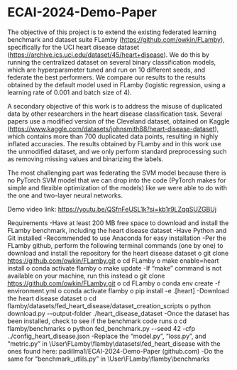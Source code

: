 # ECAI-2024-Demo-Paper
The objective of this project is to extend the existing federated learning benchmark and dataset suite FLamby (https://github.com/owkin/FLamby), specifically for the UCI heart disease dataset (https://archive.ics.uci.edu/dataset/45/heart+disease). We do this by running the centralized dataset on several binary classification models, which are hyperparameter tuned and run on 10 different seeds, and federate the best performers. We compare our results to the results obtained by the default model used in FLamby (logistic regression, using a learning rate of 0.001 and batch size of 4).

A secondary objective of this work is to address the misuse of duplicated data by other researchers in the heart disease classification task. Several papers use a modified version of the Cleveland dataset, obtained on Kaggle (https://www.kaggle.com/datasets/johnsmith88/heart-disease-dataset), which contains more than 700 duplicated data points, resulting in highly inflated accuracies. The results obtained by FLamby and in this work use the unmodified dataset, and we only perform standard preprocessing such as removing missing values and binarizing the labels. 

The most challenging part was federating the SVM model because there is no PyTorch SVM model that we can drop into the code (PyTorch makes for simple and flexible optimization of the models) like we were able to do with the one and two-layer neural networks. 

Demo video link: https://youtu.be/QSfnFeUSL1k?si=kb1r9LZqqSUZGBUj

Requirements
-Have at least 200 MB free space to download and install the FLamby benchmark, including the heart disease dataset
-Have Python and Git installed 
-Recommended to use Anaconda for easy installation
-Per the FLamby github, perform the following terminal commands (one by one) to download and install the repository for the heart disease dataset
o	git clone https://github.com/owkin/FLamby.git
o	cd FLamby
o	make enable=heart install
o	conda activate flamby 
o	make update
-If “make” command is not available on your machine, run this instead
o	git clone https://github.com/owkin/FLamby.git
o	cd FLamby
o	conda env create -f environment.yml
o	conda activate flamby
o	pip install -e .[heart]
-Download the heart disease dataset 
o	cd flamby/datasets/fed_heart_disease/dataset_creation_scripts
o	python download.py --output-folder ./heart_disease_dataset
-Once the dataset has been installed, check to see if the benchmark code runs
o	cd flamby/benchmarks
o	python fed_benchmark.py --seed 42 -cfp ../config_heart_disease.json
-Replace the “model.py”, “loss.py”, and “metric.py” in \User\FLamby\flamby\datasets\fed_heart_disease with the ones found here:  padillma1/ECAI-2024-Demo-Paper (github.com)
-Do the same for “benchmark_utlils.py” in \User\FLamby\flamby\benchmarks

